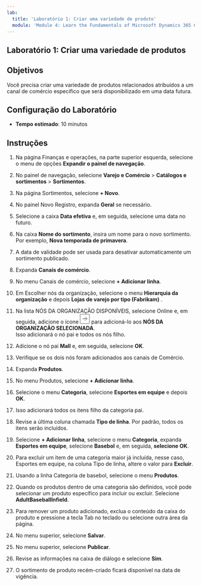 ```yaml
---
lab:
  title: 'Laboratório 1: Criar uma variedade de produto'
  module: 'Module 4: Learn the Fundamentals of Microsoft Dynamics 365 Commerce'
---
```


## <a name="lab-1---create-a-product-assortment"></a>Laboratório 1: Criar uma variedade de produtos

## <a name="objectives"></a>Objetivos

Você precisa criar uma variedade de produtos relacionados atribuídos a um canal de comércio específico que será disponibilizado em uma data futura.

## <a name="lab-setup"></a>Configuração do Laboratório

   - **Tempo estimado**: 10 minutos

## <a name="instructions"></a>Instruções

1. Na página Finanças e operações, na parte superior esquerda, selecione o menu de opções **Expandir o painel de navegação**.

1. No painel de navegação, selecione **Varejo e Comércio** > **Catálogos e sortimentos** > **Sortimentos**.

1. Na página Sortimentos, selecione **+ Novo**.

1. No painel Novo Registro, expanda **Geral** se necessário.

1. Selecione a caixa **Data efetiva** e, em seguida, selecione uma data no futuro.

1. Na caixa **Nome do sortimento**, insira um nome para o novo sortimento. Por exemplo, **Nova temporada de primavera**.

1. A data de validade pode ser usada para desativar automaticamente um sortimento publicado.

1. Expanda **Canais de comércio**.

1. No menu Canais de comércio, selecione **+ Adicionar linha**.

1. Em Escolher nós da organização, selecione o menu **Hierarquia da organização** e depois **Lojas de varejo por tipo (Fabrikam)** .

1. Na lista NÓS DA ORGANIZAÇÃO DISPONÍVEIS, selecione Online e, em seguida, adicione o ícone ![Seta para a direita](./media/d365-fo-add-org-node-icon.png) para adicioná-lo aos **NÓS DA ORGANIZAÇÃO SELECIONADA**.  
  Isso adicionará o nó pai e todos os nós filho.

1. Adicione o nó pai **Mall** e, em seguida, selecione **OK**.

1. Verifique se os dois nós foram adicionados aos canais de Comércio.

1. Expanda **Produtos**.

1. No menu Produtos, selecione **+ Adicionar linha**.

1. Selecione o menu **Categoria**, selecione **Esportes em equipe** e depois **OK**.

1. Isso adicionará todos os itens filho da categoria pai.

1. Revise a última coluna chamada **Tipo de linha**. Por padrão, todos os itens serão incluídos.

1. Selecione **+ Adicionar linha**, selecione o menu **Categoria**, expanda **Esportes em equipe**, selecione **Basebol** e, em seguida, **selecione OK**.

1. Para excluir um item de uma categoria maior já incluída, nesse caso, Esportes em equipe, na coluna Tipo de linha, altere o valor para **Excluir**.

1. Usando a linha Categoria de basebol, selecione o menu **Produtos**.

1. Quando os produtos dentro de uma categoria são definidos, você pode selecionar um produto específico para incluir ou excluir. Selecione **AdultBaseballInfield**.

1. Para remover um produto adicionado, exclua o conteúdo da caixa do produto e pressione a tecla Tab no teclado ou selecione outra área da página.

1. No menu superior, selecione **Salvar**.

1. No menu superior, selecione **Publicar**.

1. Revise as informações na caixa de diálogo e selecione **Sim**.

1. O sortimento de produto recém-criado ficará disponível na data de vigência.
